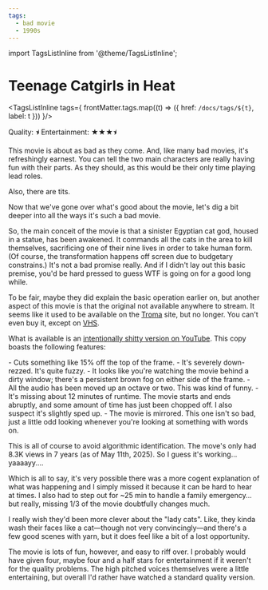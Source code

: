 ```yaml
---
tags:
  - bad movie
  - 1990s
---
```

import TagsListInline from '@theme/TagsListInline';

# Teenage Catgirls in Heat

<TagsListInline tags={ frontMatter.tags.map((t) => ({ href: `/docs/tags/${t}`, label: t })) }/>

Quality: <span class="u2800 half-star">&#11240;</span>
Entertainment: <span class="u2800">&#9733;&#9733;&#9733;<span class="half-star">&#11240;</span></span>

This movie is about as bad as they come. And, like many bad movies, it's refreshingly earnest. You can tell the two main characters are really having fun with their parts. As they should, as this would be their only time playing lead roles.

Also, there are tits.

Now that we've gone over what's good about the movie, let's dig a bit deeper into all the ways it's such a bad movie.

So, the main conceit of the movie is that a sinister Egyptian cat god, housed in a statue, has been awakened. It commands all the cats in the area to kill themselves, sacrificing one of their nine lives in order to take human form. (Of course, the transformation happens off screen due to  budgetary constrains.) It's not a bad promise really. And if I didn't lay out this basic premise, you'd be hard pressed to guess WTF is going on for a good long while.

To be fair, maybe they did explain the basic operation earlier on, but another aspect of this movie is that the original not available anywhere to stream. It seems like it used to be available on the [Troma](https://troma.com) site, but no longer. You can't even buy it, except on [VHS](https://www.amazon.com/Teenage-Catgirls-Heat-VHS/dp/6305241996/).

What is available is an [intentionally shitty version on YouTube](https://youtu.be/JfsaYvPYVDE?si=RCW8LdhNNKIUaw8j). This copy boasts the following features:
<div class="flow-list">
- Cuts something like 15% off the top of the frame.
- It's severely down-rezzed. It's quite fuzzy.
- It looks like you're watching the movie behind a dirty window; there's a persistent brown fog on either side of the frame.
- All the audio has been moved up an octave or two. This was kind of funny.
- It's missing about 12 minutes of runtime. The movie starts and ends abruptly, and some amount of time has just been chopped off. I also suspect it's slightly sped up.
- The movie is mirrored. This one isn't so bad, just a little odd looking whenever you're looking at something with words on.
</div>

This is all of course to avoid algorithmic identification. The move's only had 8.3K views in 7 years (as of May 11th, 2025). So I guess it's working... yaaaayy....

Which is all to say, it's very possible there was a more cogent explanation of what was happening and I simply missed it because it can be hard to hear at times. I also had to step out for ~25 min to handle a family emergency... but really, missing 1/3 of the movie doubtfully changes much.

I really wish they'd been more clever about the "lady cats". Like, they kinda wash their faces like a cat—though not very convincingly—and there's a few good scenes with yarn, but it does feel like a bit of a lost opportunity.

The movie is lots of fun, however, and easy to riff over. I probably would have given four, maybe four and a half stars for entertainment if it weren't for the quality problems. The high pitched voices themselves were a little entertaining, but overall I'd rather have watched a standard quality version.

